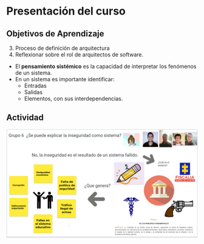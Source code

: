 # Presentación del curso

## Objetivos de Aprendizaje

3. Proceso de definición de arquitectura
4. Reflexionar sobre el rol de arquitectos de software.

- El **pensamiento sistémico** es la capacidad de interpretar los fenómenos de un sistema.
- En un sistema es importante identificar:
  - Entradas
  - Salidas
  - Elementos, con sus interdependencias.

## Actividad

![Actividad 1](../activities/00.png)